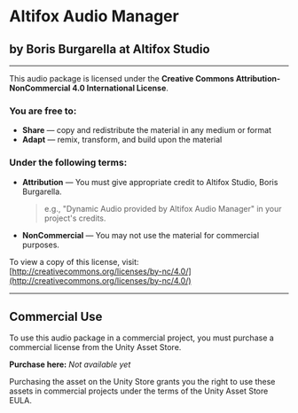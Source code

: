 # Altifox Audio Manager
## by Boris Burgarella at Altifox Studio

---

This audio package is licensed under the **Creative Commons Attribution-NonCommercial 4.0 International License**.

### You are free to:
* **Share** — copy and redistribute the material in any medium or format
* **Adapt** — remix, transform, and build upon the material

### Under the following terms:
* **Attribution** — You must give appropriate credit to Altifox Studio, Boris Burgarella.
    > e.g., "Dynamic Audio provided by Altifox Audio Manager" in your project's credits.
* **NonCommercial** — You may not use the material for commercial purposes.

To view a copy of this license, visit:
[http://creativecommons.org/licenses/by-nc/4.0/](http://creativecommons.org/licenses/by-nc/4.0/)

---

## Commercial Use
To use this audio package in a commercial project, you must purchase a commercial license from the Unity Asset Store.

**Purchase here:** *Not available yet*

Purchasing the asset on the Unity Store grants you the right to use these assets in commercial projects under the terms of the Unity Asset Store EULA.
